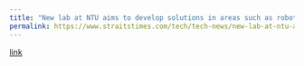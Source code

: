 ```yaml
---
title: "New lab at NTU aims to develop solutions in areas such as robotics and automation"
permalink: https://www.straitstimes.com/tech/tech-news/new-lab-at-ntu-aims-to-develop-solutions-in-areas-such-as-robotics-and-automation
---
```

[link](https://www.straitstimes.com/tech/tech-news/new-lab-at-ntu-aims-to-develop-solutions-in-areas-such-as-robotics-and-automation)
